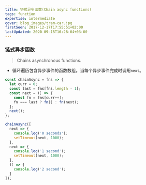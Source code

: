 ```yaml
---
title: 链式异步函数(Chain async functions)
tags: function
expertise: intermediate
cover: blog_images/tram-car.jpg
firstSeen: 2017-12-17T17:55:51+02:00
lastUpdated: 2020-09-15T16:28:04+03:00
---
```


### 链式异步函数
> Chains asynchronous functions.

- 循环遍历包含异步事件的函数数组，当每个异步事件完成时调用`next`。

```js
const chainAsync = fns => {
  let curr = 0;
  const last = fns[fns.length - 1];
  const next = () => {
    const fn = fns[curr++];
    fn === last ? fn() : fn(next);
  };
  next();
};
```

```js
chainAsync([
  next => {
    console.log('0 seconds');
    setTimeout(next, 1000);
  },
  next => {
    console.log('1 second');
    setTimeout(next, 1000);
  },
  () => {
    console.log('2 second');
  }
]);
```

